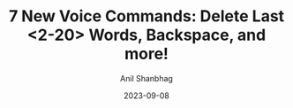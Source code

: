 ---
layout: single
title: "7 New Voice Commands: Delete Last <2-20> Words, Backspace, and more!"
excerpt: These new voice commands greatly improve your ability to edit/delete text hands-free.
date: 2023-09-08
category: news
author: Anil Shanbhag
thumbnail: "/assets/img/blog/featured.jpg"
---